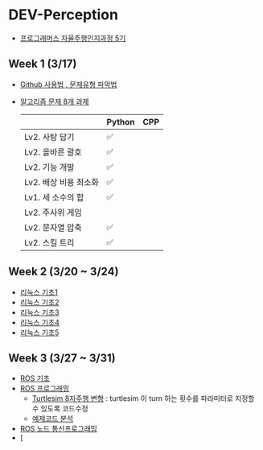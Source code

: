 # DEV-Perception
- [프로그래머스 자율주행인지과정 5기](https://school.programmers.co.kr/learn/courses/16305/16305-5%EA%B8%B0-k-digital-training-%ED%94%84%EB%A1%9C%EA%B7%B8%EB%9E%98%EB%A8%B8%EC%8A%A4-%EC%9E%90%EC%9C%A8%EC%A3%BC%ED%96%89-%EB%8D%B0%EB%B8%8C%EC%BD%94%EC%8A%A4-perception)


## Week 1 (3/17)
- [Github 사용법 , 문제유형 파악법](./week1-1/)
- [알고리즘 문제 8개 과제](./week1-2/)

  |  | Python | CPP |
  | --- | --- | --- |
  | Lv2. 사탕 담기 | ✅ |  |
  | Lv2. 올바른 괄호 | ✅ |  |
  | Lv2. 기능 개발 | ✅ |  |
  | Lv2. 배상 비용 최소화 | ✅ |  |
  | Lv1. 세 소수의 합 | ✅ |  |
  | Lv2. 주사위 게임 |  |  |
  | Lv2. 문자열 압축 | ✅ |  |
  | Lv2. 스킬 트리 | ✅ |  |

## Week 2 (3/20 ~ 3/24)
- [리눅스 기초1](./week2/230320.md)
- [리눅스 기초2](./week2/230321.md)
- [리눅스 기초3](./week2/230322.md)
- [리눅스 기초4](./week2/230323.md)
- [리눅스 기초5](./week2/230324.md)

## Week 3 (3/27 ~ 3/31)
- [ROS 기초](./week3/230327.md)
- [ROS 프로그래밍](./week3/230328.md)
  - [Turtlesim 8자주행 변형](./week3/230328_실습.md) : turtlesim 이 turn 하는 횟수를 파라미터로 지정할 수 있도록 코드수정
  - [예제코드 분석](./week3//230328_실습.md)
- [ROS 노드 통신프로그래밍](./week3/230329.md)
- [
